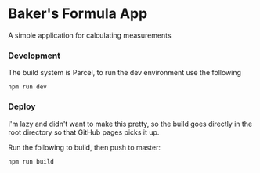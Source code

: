 # Baker's Formula App
A simple application for calculating measurements

### Development
The build system is Parcel, to run the dev environment use the following

```
npm run dev
```

### Deploy
I'm lazy and didn't want to make this pretty, so the build goes directly in the root
directory so that GitHub pages picks it up.

Run the following to build, then push to master:
```
npm run build
```

